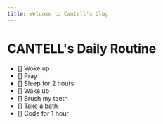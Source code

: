 ```yaml
---
title: Welcome to Cantell's blog
---
```


# CANTELL's Daily Routine
- [] Woke up
- [] Pray
- [] Sleep for 2 hours
- [] Wake up
- [] Brush my teeth
- [] Take a bath
- [] Code for 1 hour

